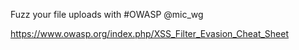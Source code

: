 Fuzz your file uploads with #OWASP @mic_wg

https://www.owasp.org/index.php/XSS_Filter_Evasion_Cheat_Sheet
